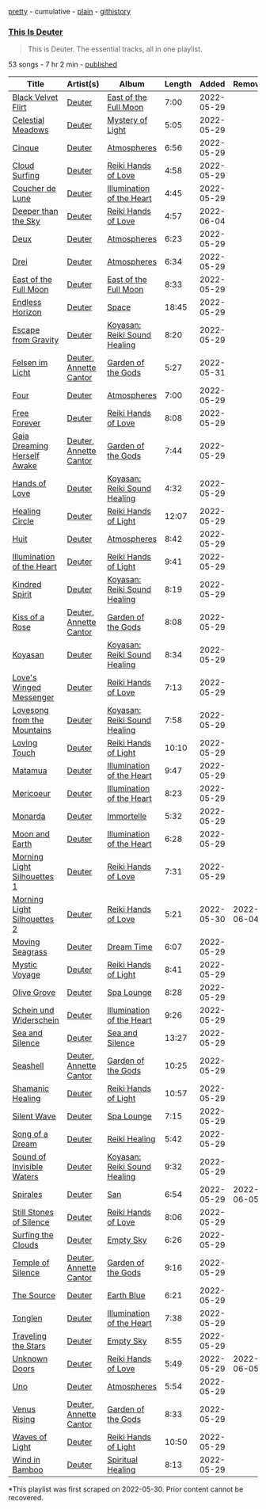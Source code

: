 [pretty](/playlists/pretty/37i9dQZF1DZ06evO25w5pM.md) - cumulative - [plain](/playlists/plain/37i9dQZF1DZ06evO25w5pM) - [githistory](https://github.githistory.xyz/mackorone/spotify-playlist-archive/blob/main/playlists/plain/37i9dQZF1DZ06evO25w5pM)

### [This Is Deuter](https://open.spotify.com/playlist/37i9dQZF1DZ06evO25w5pM)

> This is Deuter\. The essential tracks, all in one playlist.

53 songs - 7 hr 2 min - [published](https://open.spotify.com/playlist/6WpgJsRrnIclDGauq0sCwS)

| Title | Artist(s) | Album | Length | Added | Removed |
|---|---|---|---|---|---|
| [Black Velvet Flirt](https://open.spotify.com/track/23d2D25xH2EYs8dy5bvi5Y) | [Deuter](https://open.spotify.com/artist/3AGvwnXbUo9LoAU2P5qYHB) | [East of the Full Moon](https://open.spotify.com/album/1KVVHP66MYMaHF1D32qSon) | 7:00 | 2022-05-29 |  |
| [Celestial Meadows](https://open.spotify.com/track/6wkfsDSCPrfEAEfQo8XYjx) | [Deuter](https://open.spotify.com/artist/3AGvwnXbUo9LoAU2P5qYHB) | [Mystery of Light](https://open.spotify.com/album/2U4w7DS7sZVl7uwWdp7wS9) | 5:05 | 2022-05-29 |  |
| [Cinque](https://open.spotify.com/track/0RDAF6UAfX2Yg6CVd9kI3p) | [Deuter](https://open.spotify.com/artist/3AGvwnXbUo9LoAU2P5qYHB) | [Atmospheres](https://open.spotify.com/album/7xM8Cmd7tMpa6z1eQxZPeG) | 6:56 | 2022-05-29 |  |
| [Cloud Surfing](https://open.spotify.com/track/1HuFkAl8FJnL83syXSPnUb) | [Deuter](https://open.spotify.com/artist/3AGvwnXbUo9LoAU2P5qYHB) | [Reiki Hands of Love](https://open.spotify.com/album/0ZyDrVKICSJ9nbqRa3hgZh) | 4:58 | 2022-05-29 |  |
| [Coucher de Lune](https://open.spotify.com/track/7lGuSZj1abRWIJ2JDsiCxe) | [Deuter](https://open.spotify.com/artist/3AGvwnXbUo9LoAU2P5qYHB) | [Illumination of the Heart](https://open.spotify.com/album/3UoxMmQNLKyu2XkxKFvB90) | 4:45 | 2022-05-29 |  |
| [Deeper than the Sky](https://open.spotify.com/track/27sKMZ5NDmoriIbRmMZn5q) | [Deuter](https://open.spotify.com/artist/3AGvwnXbUo9LoAU2P5qYHB) | [Reiki Hands of Love](https://open.spotify.com/album/0ZyDrVKICSJ9nbqRa3hgZh) | 4:57 | 2022-06-04 |  |
| [Deux](https://open.spotify.com/track/0qcnvg2hjGZpQlE33d8COA) | [Deuter](https://open.spotify.com/artist/3AGvwnXbUo9LoAU2P5qYHB) | [Atmospheres](https://open.spotify.com/album/7xM8Cmd7tMpa6z1eQxZPeG) | 6:23 | 2022-05-29 |  |
| [Drei](https://open.spotify.com/track/0mK2VcykSMfiX3lsHMwsph) | [Deuter](https://open.spotify.com/artist/3AGvwnXbUo9LoAU2P5qYHB) | [Atmospheres](https://open.spotify.com/album/7xM8Cmd7tMpa6z1eQxZPeG) | 6:34 | 2022-05-29 |  |
| [East of the Full Moon](https://open.spotify.com/track/0eYaVwb5vYMBUvlxrS4C5u) | [Deuter](https://open.spotify.com/artist/3AGvwnXbUo9LoAU2P5qYHB) | [East of the Full Moon](https://open.spotify.com/album/1KVVHP66MYMaHF1D32qSon) | 8:33 | 2022-05-29 |  |
| [Endless Horizon](https://open.spotify.com/track/0dKDjp06BhgGzlwwhis1t3) | [Deuter](https://open.spotify.com/artist/3AGvwnXbUo9LoAU2P5qYHB) | [Space](https://open.spotify.com/album/64NKX4dhS7SN54li9VSTtx) | 18:45 | 2022-05-29 |  |
| [Escape from Gravity](https://open.spotify.com/track/7MiXBG25ozczXh5e472Hia) | [Deuter](https://open.spotify.com/artist/3AGvwnXbUo9LoAU2P5qYHB) | [Koyasan: Reiki Sound Healing](https://open.spotify.com/album/2KqIIRnERVHqimzQSAZaRD) | 8:20 | 2022-05-29 |  |
| [Felsen im Licht](https://open.spotify.com/track/114goyp7beFWnmtoOsYtJo) | [Deuter](https://open.spotify.com/artist/3AGvwnXbUo9LoAU2P5qYHB), [Annette Cantor](https://open.spotify.com/artist/0fOvSSksaEdKDYatJdvV3t) | [Garden of the Gods](https://open.spotify.com/album/1wc26fYznDqctLKiRFZyDR) | 5:27 | 2022-05-31 |  |
| [Four](https://open.spotify.com/track/07kJszAySuuMhJ8UqXS8PS) | [Deuter](https://open.spotify.com/artist/3AGvwnXbUo9LoAU2P5qYHB) | [Atmospheres](https://open.spotify.com/album/7xM8Cmd7tMpa6z1eQxZPeG) | 7:00 | 2022-05-29 |  |
| [Free Forever](https://open.spotify.com/track/7tu8BZz19o4D1zQhLsWSRE) | [Deuter](https://open.spotify.com/artist/3AGvwnXbUo9LoAU2P5qYHB) | [Reiki Hands of Love](https://open.spotify.com/album/0ZyDrVKICSJ9nbqRa3hgZh) | 8:08 | 2022-05-29 |  |
| [Gaia Dreaming Herself Awake](https://open.spotify.com/track/7lQ6P6agn49OUCedmJSw5q) | [Deuter](https://open.spotify.com/artist/3AGvwnXbUo9LoAU2P5qYHB), [Annette Cantor](https://open.spotify.com/artist/0fOvSSksaEdKDYatJdvV3t) | [Garden of the Gods](https://open.spotify.com/album/1wc26fYznDqctLKiRFZyDR) | 7:44 | 2022-05-29 |  |
| [Hands of Love](https://open.spotify.com/track/5jhjteLUEdraJNZOWco1dN) | [Deuter](https://open.spotify.com/artist/3AGvwnXbUo9LoAU2P5qYHB) | [Koyasan: Reiki Sound Healing](https://open.spotify.com/album/2KqIIRnERVHqimzQSAZaRD) | 4:32 | 2022-05-29 |  |
| [Healing Circle](https://open.spotify.com/track/5YYQOMiPMTbw18fJj6rG4w) | [Deuter](https://open.spotify.com/artist/3AGvwnXbUo9LoAU2P5qYHB) | [Reiki Hands of Light](https://open.spotify.com/album/296Ap83do1F6OHL4M6Dn4I) | 12:07 | 2022-05-29 |  |
| [Huit](https://open.spotify.com/track/2BfQ8b6lOmOCohyKzhbiyD) | [Deuter](https://open.spotify.com/artist/3AGvwnXbUo9LoAU2P5qYHB) | [Atmospheres](https://open.spotify.com/album/7xM8Cmd7tMpa6z1eQxZPeG) | 8:42 | 2022-05-29 |  |
| [Illumination of the Heart](https://open.spotify.com/track/4PSXQc6mV7ZJpLEJ4vkfUR) | [Deuter](https://open.spotify.com/artist/3AGvwnXbUo9LoAU2P5qYHB) | [Reiki Hands of Light](https://open.spotify.com/album/296Ap83do1F6OHL4M6Dn4I) | 9:41 | 2022-05-29 |  |
| [Kindred Spirit](https://open.spotify.com/track/3DnYVJJH3H6P7Svy4x2DYT) | [Deuter](https://open.spotify.com/artist/3AGvwnXbUo9LoAU2P5qYHB) | [Koyasan: Reiki Sound Healing](https://open.spotify.com/album/2KqIIRnERVHqimzQSAZaRD) | 8:19 | 2022-05-29 |  |
| [Kiss of a Rose](https://open.spotify.com/track/1iYVLR0alUpxmIbIkoc1xg) | [Deuter](https://open.spotify.com/artist/3AGvwnXbUo9LoAU2P5qYHB), [Annette Cantor](https://open.spotify.com/artist/0fOvSSksaEdKDYatJdvV3t) | [Garden of the Gods](https://open.spotify.com/album/1wc26fYznDqctLKiRFZyDR) | 8:08 | 2022-05-29 |  |
| [Koyasan](https://open.spotify.com/track/5lV4TxufL1Sq5zfC8Gz2CZ) | [Deuter](https://open.spotify.com/artist/3AGvwnXbUo9LoAU2P5qYHB) | [Koyasan: Reiki Sound Healing](https://open.spotify.com/album/2KqIIRnERVHqimzQSAZaRD) | 8:34 | 2022-05-29 |  |
| [Love's Winged Messenger](https://open.spotify.com/track/1H5R677QTxixhfBlGNMDtY) | [Deuter](https://open.spotify.com/artist/3AGvwnXbUo9LoAU2P5qYHB) | [Reiki Hands of Love](https://open.spotify.com/album/0ZyDrVKICSJ9nbqRa3hgZh) | 7:13 | 2022-05-29 |  |
| [Lovesong from the Mountains](https://open.spotify.com/track/3MJd5S8ZIUp19dVvKxgNoe) | [Deuter](https://open.spotify.com/artist/3AGvwnXbUo9LoAU2P5qYHB) | [Koyasan: Reiki Sound Healing](https://open.spotify.com/album/2KqIIRnERVHqimzQSAZaRD) | 7:58 | 2022-05-29 |  |
| [Loving Touch](https://open.spotify.com/track/0hdMmviZDiyTsuctkBtLpC) | [Deuter](https://open.spotify.com/artist/3AGvwnXbUo9LoAU2P5qYHB) | [Reiki Hands of Light](https://open.spotify.com/album/296Ap83do1F6OHL4M6Dn4I) | 10:10 | 2022-05-29 |  |
| [Matamua](https://open.spotify.com/track/472kQ99QrEpFLaLBUglVF3) | [Deuter](https://open.spotify.com/artist/3AGvwnXbUo9LoAU2P5qYHB) | [Illumination of the Heart](https://open.spotify.com/album/3UoxMmQNLKyu2XkxKFvB90) | 9:47 | 2022-05-29 |  |
| [Mericoeur](https://open.spotify.com/track/2Yt7BGALGcWl1TEBtQEqBy) | [Deuter](https://open.spotify.com/artist/3AGvwnXbUo9LoAU2P5qYHB) | [Illumination of the Heart](https://open.spotify.com/album/3UoxMmQNLKyu2XkxKFvB90) | 8:23 | 2022-05-29 |  |
| [Monarda](https://open.spotify.com/track/0at96syawo9G6QQ3cVGNCx) | [Deuter](https://open.spotify.com/artist/3AGvwnXbUo9LoAU2P5qYHB) | [Immortelle](https://open.spotify.com/album/1VJfgOdQJUp4shVpYcIThy) | 5:32 | 2022-05-29 |  |
| [Moon and Earth](https://open.spotify.com/track/07neilEX9t7aKFndygWFDK) | [Deuter](https://open.spotify.com/artist/3AGvwnXbUo9LoAU2P5qYHB) | [Illumination of the Heart](https://open.spotify.com/album/3UoxMmQNLKyu2XkxKFvB90) | 6:28 | 2022-05-29 |  |
| [Morning Light Silhouettes 1](https://open.spotify.com/track/7qhqxUZim8dgGAe7dzhVlR) | [Deuter](https://open.spotify.com/artist/3AGvwnXbUo9LoAU2P5qYHB) | [Reiki Hands of Love](https://open.spotify.com/album/0ZyDrVKICSJ9nbqRa3hgZh) | 7:31 | 2022-05-29 |  |
| [Morning Light Silhouettes 2](https://open.spotify.com/track/1vP4rx7L7iHjCkiIRj6FLN) | [Deuter](https://open.spotify.com/artist/3AGvwnXbUo9LoAU2P5qYHB) | [Reiki Hands of Love](https://open.spotify.com/album/0ZyDrVKICSJ9nbqRa3hgZh) | 5:21 | 2022-05-30 | 2022-06-04 |
| [Moving Seagrass](https://open.spotify.com/track/4xnZW5ewiv2cN2HRwUjIIh) | [Deuter](https://open.spotify.com/artist/3AGvwnXbUo9LoAU2P5qYHB) | [Dream Time](https://open.spotify.com/album/6T1U1ucDvCSyh4panZaZTP) | 6:07 | 2022-05-29 |  |
| [Mystic Voyage](https://open.spotify.com/track/7guiwTzSraP0ZHqBCMlnmE) | [Deuter](https://open.spotify.com/artist/3AGvwnXbUo9LoAU2P5qYHB) | [Reiki Hands of Light](https://open.spotify.com/album/296Ap83do1F6OHL4M6Dn4I) | 8:41 | 2022-05-29 |  |
| [Olive Grove](https://open.spotify.com/track/7G6SLZYw7lEBgvzVWEM4H7) | [Deuter](https://open.spotify.com/artist/3AGvwnXbUo9LoAU2P5qYHB) | [Spa Lounge](https://open.spotify.com/album/6ERp3okLOeeQerFReJnCCK) | 8:28 | 2022-05-29 |  |
| [Schein und Widerschein](https://open.spotify.com/track/23j21SUvekEAMAmQKLRUY2) | [Deuter](https://open.spotify.com/artist/3AGvwnXbUo9LoAU2P5qYHB) | [Illumination of the Heart](https://open.spotify.com/album/3UoxMmQNLKyu2XkxKFvB90) | 9:26 | 2022-05-29 |  |
| [Sea and Silence](https://open.spotify.com/track/573r9ga2NLtpu0gWEoPjRN) | [Deuter](https://open.spotify.com/artist/3AGvwnXbUo9LoAU2P5qYHB) | [Sea and Silence](https://open.spotify.com/album/2ua4MPOaV3V7UMGu6awemH) | 13:27 | 2022-05-29 |  |
| [Seashell](https://open.spotify.com/track/5n4eXU7Rh2mOZIRTUCND1A) | [Deuter](https://open.spotify.com/artist/3AGvwnXbUo9LoAU2P5qYHB), [Annette Cantor](https://open.spotify.com/artist/0fOvSSksaEdKDYatJdvV3t) | [Garden of the Gods](https://open.spotify.com/album/1wc26fYznDqctLKiRFZyDR) | 10:25 | 2022-05-29 |  |
| [Shamanic Healing](https://open.spotify.com/track/2mqLxY8Q3jH4VZxvKnscvc) | [Deuter](https://open.spotify.com/artist/3AGvwnXbUo9LoAU2P5qYHB) | [Reiki Hands of Light](https://open.spotify.com/album/296Ap83do1F6OHL4M6Dn4I) | 10:57 | 2022-05-29 |  |
| [Silent Wave](https://open.spotify.com/track/27F6TPCUQ9eI2gXwO8Ngr1) | [Deuter](https://open.spotify.com/artist/3AGvwnXbUo9LoAU2P5qYHB) | [Spa Lounge](https://open.spotify.com/album/6ERp3okLOeeQerFReJnCCK) | 7:15 | 2022-05-29 |  |
| [Song of a Dream](https://open.spotify.com/track/46vGNHvQ4RL2LWddrDnR4T) | [Deuter](https://open.spotify.com/artist/3AGvwnXbUo9LoAU2P5qYHB) | [Reiki Healing](https://open.spotify.com/album/4Lb8o6jr6aSXjt9L8VAKMP) | 5:42 | 2022-05-29 |  |
| [Sound of Invisible Waters](https://open.spotify.com/track/2SIgGbcduNKHTFEFcvmUaS) | [Deuter](https://open.spotify.com/artist/3AGvwnXbUo9LoAU2P5qYHB) | [Koyasan: Reiki Sound Healing](https://open.spotify.com/album/2KqIIRnERVHqimzQSAZaRD) | 9:32 | 2022-05-29 |  |
| [Spirales](https://open.spotify.com/track/0kewjdlSTKlF1GbBiXbfVc) | [Deuter](https://open.spotify.com/artist/3AGvwnXbUo9LoAU2P5qYHB) | [San](https://open.spotify.com/album/0lVpMl5G0dDi4mReNiJbhS) | 6:54 | 2022-05-29 | 2022-06-05 |
| [Still Stones of Silence](https://open.spotify.com/track/7zUPTyOUvO41OBtA5BTwMr) | [Deuter](https://open.spotify.com/artist/3AGvwnXbUo9LoAU2P5qYHB) | [Reiki Hands of Love](https://open.spotify.com/album/0ZyDrVKICSJ9nbqRa3hgZh) | 8:06 | 2022-05-29 |  |
| [Surfing the Clouds](https://open.spotify.com/track/1yiTyMECsbdBFlyeFXS3BY) | [Deuter](https://open.spotify.com/artist/3AGvwnXbUo9LoAU2P5qYHB) | [Empty Sky](https://open.spotify.com/album/3bHtL7JF8pX31w75jIljIn) | 6:26 | 2022-05-29 |  |
| [Temple of Silence](https://open.spotify.com/track/5RVcMhbIaIfekTjo7zL8ij) | [Deuter](https://open.spotify.com/artist/3AGvwnXbUo9LoAU2P5qYHB), [Annette Cantor](https://open.spotify.com/artist/0fOvSSksaEdKDYatJdvV3t) | [Garden of the Gods](https://open.spotify.com/album/1wc26fYznDqctLKiRFZyDR) | 9:16 | 2022-05-29 |  |
| [The Source](https://open.spotify.com/track/7z1DKo3h5CH80LmmSMjZHC) | [Deuter](https://open.spotify.com/artist/3AGvwnXbUo9LoAU2P5qYHB) | [Earth Blue](https://open.spotify.com/album/1v1v5JNGwKKcVkj9TAP4i5) | 6:21 | 2022-05-29 |  |
| [Tonglen](https://open.spotify.com/track/2GiGFQOH4Dzb3hK895quaS) | [Deuter](https://open.spotify.com/artist/3AGvwnXbUo9LoAU2P5qYHB) | [Illumination of the Heart](https://open.spotify.com/album/3UoxMmQNLKyu2XkxKFvB90) | 7:38 | 2022-05-29 |  |
| [Traveling the Stars](https://open.spotify.com/track/6RqAsTGE7uw6BKlUN2Gpln) | [Deuter](https://open.spotify.com/artist/3AGvwnXbUo9LoAU2P5qYHB) | [Empty Sky](https://open.spotify.com/album/3bHtL7JF8pX31w75jIljIn) | 8:55 | 2022-05-29 |  |
| [Unknown Doors](https://open.spotify.com/track/1xYzlYdAQeHUdyJKbb6Vt5) | [Deuter](https://open.spotify.com/artist/3AGvwnXbUo9LoAU2P5qYHB) | [Reiki Hands of Love](https://open.spotify.com/album/0ZyDrVKICSJ9nbqRa3hgZh) | 5:49 | 2022-05-29 | 2022-06-05 |
| [Uno](https://open.spotify.com/track/6VoYnLiXIpKLg7j2Tnq95x) | [Deuter](https://open.spotify.com/artist/3AGvwnXbUo9LoAU2P5qYHB) | [Atmospheres](https://open.spotify.com/album/7xM8Cmd7tMpa6z1eQxZPeG) | 5:54 | 2022-05-29 |  |
| [Venus Rising](https://open.spotify.com/track/2Ugv31yiymtA9NnbJU3igD) | [Deuter](https://open.spotify.com/artist/3AGvwnXbUo9LoAU2P5qYHB), [Annette Cantor](https://open.spotify.com/artist/0fOvSSksaEdKDYatJdvV3t) | [Garden of the Gods](https://open.spotify.com/album/1wc26fYznDqctLKiRFZyDR) | 8:33 | 2022-05-29 |  |
| [Waves of Light](https://open.spotify.com/track/4DKQvhGkiY5UpG7aXF4IHb) | [Deuter](https://open.spotify.com/artist/3AGvwnXbUo9LoAU2P5qYHB) | [Reiki Hands of Light](https://open.spotify.com/album/296Ap83do1F6OHL4M6Dn4I) | 10:50 | 2022-05-29 |  |
| [Wind in Bamboo](https://open.spotify.com/track/35GhFYRrUA5yepizpGgFxF) | [Deuter](https://open.spotify.com/artist/3AGvwnXbUo9LoAU2P5qYHB) | [Spiritual Healing](https://open.spotify.com/album/40zjyuW6wrUhGKCuhMZCEA) | 8:13 | 2022-05-29 |  |

\*This playlist was first scraped on 2022-05-30. Prior content cannot be recovered.
